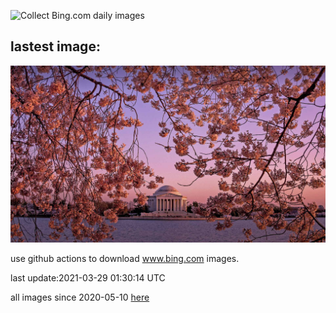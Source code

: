 ![Collect Bing.com daily images](https://github.com/counter2015/bing-daily-images/workflows/Collect%20Bing.com%20daily%20images/badge.svg)
## lastest image:
![](images/JeffersonCherries.jpg)

use github actions to download www.bing.com images.

last update:2021-03-29 01:30:14 UTC

all images since 2020-05-10 [here](https://github.com/counter2015/bing-daily-images/tree/master/images) 
